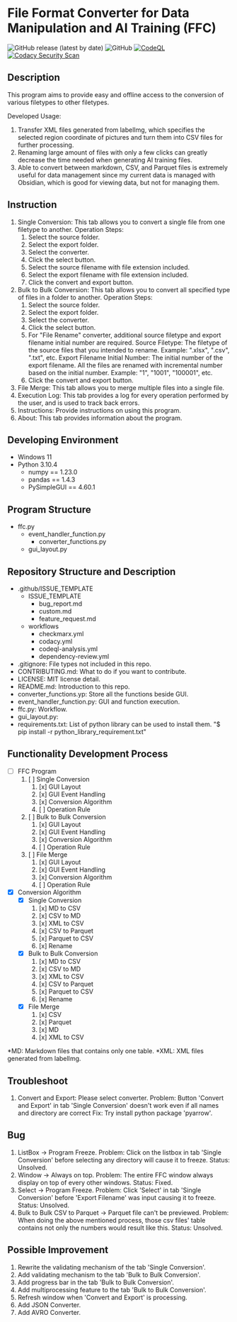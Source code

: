 # File Format Converter for Data Manipulation and AI Training (FFC)

![GitHub release (latest by date)](https://img.shields.io/github/v/release/belongtothenight/File-Format-Converter?style=for-the-badge)
![GitHub](https://img.shields.io/github/license/belongtothenight/File-Format-Converter?style=for-the-badge)
[![CodeQL](https://github.com/belongtothenight/File-Format-Converter/actions/workflows/codeql-analysis.yml/badge.svg)](https://github.com/belongtothenight/File-Format-Converter/actions/workflows/codeql-analysis.yml)
[![Codacy Security Scan](https://github.com/belongtothenight/File-Format-Converter/actions/workflows/codacy.yml/badge.svg)](https://github.com/belongtothenight/File-Format-Converter/actions/workflows/codacy.yml)
<!--[![Dependency Review](https://github.com/belongtothenight/File-Format-Converter/actions/workflows/dependency-review.yml/badge.svg)](https://github.com/belongtothenight/File-Format-Converter/actions/workflows/dependency-review.yml)-->

<!--Please check my GitHub page for latest info!-->

<!--General User-->

## Description
This program aims to provide easy and offline access to the conversion of various filetypes to other filetypes.

Developed Usage:
1. Transfer XML files generated from labelImg, which specifies the selected region coordinate of pictures and turn them into CSV files for further processing.
2. Renaming large amount of files with only a few clicks can greatly decrease the time needed when generating AI training files.
3. Able to convert between markdown, CSV, and Parquet files is extremely useful for data management since my current data is managed with Obsidian, 
    which is good for viewing data, but not for managing them.

## Instruction
1. Single Conversion:
        This tab allows you to convert a single file from one filetype to another.
    Operation Steps:
   1. Select the source folder.
   2. Select the export folder.
   3. Select the converter.
   4. Click the select button.
   5. Select the source filename with file extension included.
   6. Select the export filename with file extension included.
   7. Click the convert and export button.
2. Bulk to Bulk Conversion:
        This tab allows you to convert all specified type of files in a folder to another.
    Operation Steps:
   1. Select the source folder.
   2. Select the export folder.
   3. Select the converter.
   4. Click the select button.
   5. For "File Rename" converter, additional source filetype and export filename initial number are required.
       Source Filetype: The filetype of the source files that you intended to rename. Example: ".xlsx", ".csv", ".txt", etc.
       Export Filename Initial Number: The initial number of the export filename. All the files are renamed with incremental number based on the initial number. Example: "1", "1001", "100001", etc.
   6. Click the convert and export button.
3. File Merge:
   This tab allows you to merge multiple files into a single file.
4. Execution Log:
   This tab provides a log for every operation performed by the user, and is used to track back errors.
5. Instructions:
   Provide instructions on using this program.
6. About:
   This tab provides information about the program.

## Developing Environment
- Windows 11
- Python 3.10.4
    - numpy == 1.23.0
    - pandas == 1.4.3
    - PySimpleGUI == 4.60.1

<!--Coder-->

## Program Structure
- ffc.py
  - event_handler_function.py
    - converter_functions.py
  - gui_layout.py

## Repository Structure and Description
- .github/ISSUE_TEMPLATE
  - ISSUE_TEMPLATE
    - bug_report.md
    - custom.md
    - feature_request.md
   - workflows
     - checkmarx.yml
     - codacy.yml
     - codeql-analysis.yml
     - dependency-review.yml
- .gitignore: File types not included in this repo.
- CONTRIBUTING.md: What to do if you want to contribute.
- LICENSE: MIT license detail.
- README.md: Introduction to this repo.
- converter_functions.yp: Store all the functions beside GUI.
- event_handler_function.py: GUI and function execution.
- ffc.py: Workflow.
- gui_layout.py: 
- requirements.txt: List of python library can be used to install them. "$ pip install -r python_library_requirement.txt"

## Functionality Development Process
- [ ] FFC Program
  1. [ ] Single Conversion
     1. [x] GUI Layout
     2. [x] GUI Event Handling
     3. [x] Conversion Algorithm
     4. [ ] Operation Rule
  2. [ ] Bulk to Bulk Conversion
     1. [x] GUI Layout
     2. [x] GUI Event Handling
     3. [x] Conversion Algorithm
     4. [ ] Operation Rule
  3. [ ] File Merge
     1. [x] GUI Layout
     2. [x] GUI Event Handling
     3. [x] Conversion Algorithm
     4. [ ] Operation Rule
- [x] Conversion Algorithm
  - [x] Single Conversion
    1. [x] MD to CSV
    2. [x] CSV to MD
    3. [x] XML to CSV
    4. [x] CSV to Parquet
    5. [x] Parquet to CSV
    6. [x] Rename
  - [x] Bulk to Bulk Conversion
    1. [x] MD to CSV
    2. [x] CSV to MD
    3. [x] XML to CSV
    4. [x] CSV to Parquet
    5. [x] Parquet to CSV
    6. [x] Rename
  - [x] File Merge
    1. [x] CSV
    2. [x] Parquet
    3. [x] MD
    4. [x] XML to CSV

*MD: Markdown files that contains only one table.
*XML: XML files generated from labelImg.

## Troubleshoot
1. Convert and Export: Please select converter.
   Problem: Button 'Convert and Export' in tab 'Single Conversion' doesn't work even if all names and directory are correct
   Fix: Try install python package 'pyarrow'.

## Bug
1. ListBox -> Program Freeze.
   Problem: Click on the listbox in tab 'Single Conversion' before selecting any directory will cause it to freeze.
   Status: Unsolved.
2. Window -> Always on top.
   Problem: The entire FFC window always display on top of every other windows.
   Status: Fixed.
3. Select -> Program Freeze.
   Problem: Click 'Select' in tab 'Single Conversion' before 'Export Filename' was input causing it to freeze.
   Status: Unsolved.
4. Bulk to Bulk CSV to Parquet -> Parquet file can't be previewed.
   Problem: When doing the above mentioned process, those csv files' table contains not only the numbers would result like this.
   Status: Unsolved.

## Possible Improvement
1. Rewrite the validating mechanism of the tab 'Single Conversion'.
2. Add validating mechanism to the tab 'Bulk to Bulk Conversion'.
3. Add progress bar in the tab 'Bulk to Bulk Conversion'.
4. Add multiprocessing feature to the tab 'Bulk to Bulk Conversion'.
5. Refresh window when 'Convert and Export' is processing.
6. Add JSON Converter.
7. Add AVRO Converter.